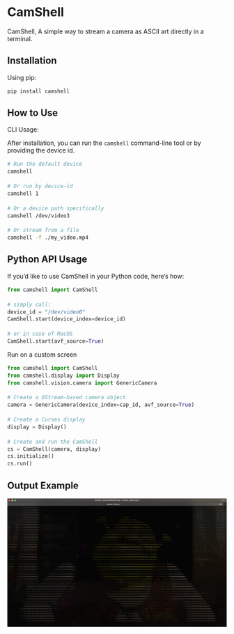 # CamShell

CamShell, A simple way to stream a camera as ASCII art directly in a terminal.

## Installation

Using pip:

```bash
pip install camshell
```

## How to Use

CLI Usage:

After installation, you can run the `camshell` command-line tool or by providing
the device id.

```bash
# Run the default device
camshell

# Or run by device-id
camshell 1

# Or a device path specifically
camshell /dev/video3

# Or stream from a file
camshell -f ./my_video.mp4
```

## Python API Usage

If you’d like to use CamShell in your Python code, here’s how:

```python
from camshell import CamShell

# simply call:
device_id = "/dev/video0"
CamShell.start(device_index=device_id)

# or in case of MacOS
CamShell.start(avf_source=True)
```

Run on a custom screen

```python
from camshell import CamShell
from camshell.display import Display
from camshell.vision.camera import GenericCamera

# Create a GStream-based camera object
camera = GenericCamera(device_index=cap_id, avf_source=True)

# Create a Curses display
display = Display()

# Create and run the CamShell
cs = CamShell(camera, display)
cs.initialize()
cs.run()
```

## Output Example

![Example Output](https://github.com/ArefMq/camshell/blob/main/docs/screenshot_shrek.png)
